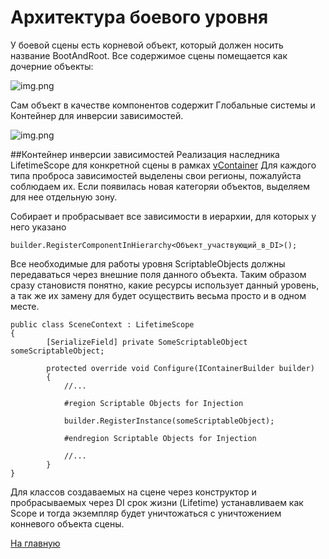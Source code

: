 # Архитектура боевого уровня

У боевой сцены есть корневой объект, который должен носить название BootAndRoot.
Все содержимое сцены помещается как дочерние объекты:

![img.png](./Img/level_boot_and_root_in_hierarchy.png)

Сам объект в качестве компонентов содержит Глобальные системы и Контейнер для инверсии зависимостей.

![img.png](./Img/level_boor_and_root_example.png)

##Контейнер инверсии зависимостей
Реализация наследника LifetimeScope для конкретной сцены в рамках [vContainer](https://vcontainer.hadashikick.jp/)
Для каждого типа проброса зависимостей выделены свои регионы, пожалуйста соблюдаем их. Если появилась новая категоряи объектов, выделяем для нее отдельную зону.


Собирает и пробрасывает все зависимости в иерархии, для которых у него указано

    builder.RegisterComponentInHierarchy<Объект_участвующий_в_DI>();

Все необходимые для работы уровня ScriptableObjects должны передаваться через внешние поля данного объекта.
Таким образом сразу становистя понятно, какие ресурсы использует данный уровень, а так же их замену для будет осуществить
весьма просто и в одном месте. 

    public class SceneContext : LifetimeScope
    {
            [SerializeField] private SomeScriptableObject someScriptableObject;
    
            protected override void Configure(IContainerBuilder builder)
            {
                //...
                
                #region Scriptable Objects for Injection
        
                builder.RegisterInstance(someScriptableObject);
        
                #endregion Scriptable Objects for Injection
                
                //...
            }  
    }

Для классов создаваемых на сцене через конструктор и пробрасываемых через DI срок жизни (Lifetime) устанавливаем как Scope и тогда экземпляр будет уничтожаться с уничтожением конневого объекта сцены.

[На главную](../../README.md)
